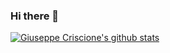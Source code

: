 ### Hi there 👋

<!--
**Datalux/Datalux** is a ✨ _special_ ✨ repository because its `README.md` (this file) appears on your GitHub profile.

Here are some ideas to get you started:

- 🔭 I’m currently working on ...
- 🌱 I’m currently learning ...
- 👯 I’m looking to collaborate on ...
- 🤔 I’m looking for help with ...
- 💬 Ask me about ...
- 📫 How to reach me: ...
- 😄 Pronouns: ...
- ⚡ Fun fact: ...
-->

[![Giuseppe Criscione's github stats](https://github-readme-stats.vercel.app/api?username=Datalux&show_icons=true&count_private=true)](https://github.com/Datalux)

